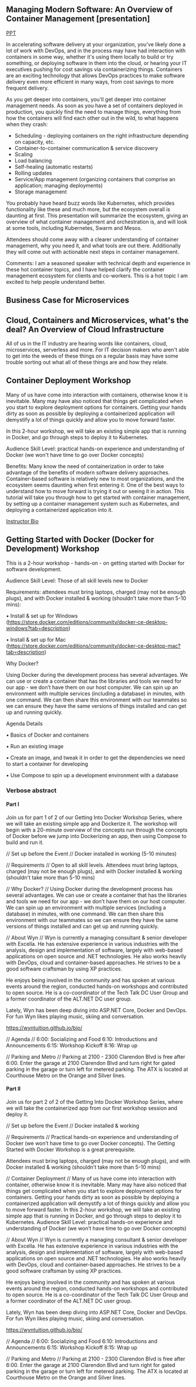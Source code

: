 ## Managing Modern Software: An Overview of Container Management [presentation]

[PPT](https://drive.google.com/drive/folders/0BzVVFi4AfziiMHVZdFVTMHpzSk0)

In accelerating software delivery at your organization, you've likely done a lot of work with DevOps, and in the process may have had interaction with containers in some way, whether it's using them locally to build or try something, or deploying software in them into the cloud, or hearing your IT executives pushing for cost savings via containerizing things. Containers are an exciting technology that allows DevOps practices to make software delivery even more efficient in many ways, from cost savings to more frequent delivery.

As you get deeper into containers, you'll get deeper into container management needs. As soon as you have a set of containers deployed in production, you quickly find the need to manage things, everything from how the containers will find each other out in the wild, to what happens when they crash:

* Scheduling - deploying containers on the right infrastructure depending on capacity, etc.
* Container-to-container communication & service discovery 
* Scaling
* Load balancing
* Self-healing (automatic restarts)
* Rolling updates
* Service/App management (organizing containers that comprise an application; managing deployments)
* Storage management

You probably have heard buzz words like Kubernetes, which provides functionality like these and much more, but the ecosystem overall is daunting at first. This presentation will summarize the ecosystem, giving an overview of what container management and orchestration is, and will look at some tools, including Kubernetes, Swarm and Mesos.

Attendees should come away with a clearer understanding of container management, why you need it, and what tools are out there. Additionally they will come out with actionable next steps in container management.

Comments: I am a seasoned speaker with technical depth and experience in these hot container topics, and I have helped clarify the container management ecosystem for clients and co-workers. This is a hot topic I am excited to help people understand better.

## Business Case for Microservices

## Cloud, Containers and Microservices, what's the deal? An Overview of Cloud Infrastructure

All of us in the IT industry are hearing words like containers, cloud, microservices, serverless and more. For IT decision makers who aren't able to get into the weeds of these things on a regular basis may have some trouble sorting out what all of these things are and how they relate.

## Container Deployment Workshop

Many of us have come into interaction with containers, otherwise know it is inevitable. Many may have also noticed that things get complicated when you start to explore deployment options for containers. Getting your hands dirty as soon as possible by deploying a containerized application will demystify a lot of things quickly and allow you to move forward faster. 

In this 2-hour workshop, we will take an existing simple app that is running in Docker, and go through steps to deploy it to Kubernetes. 

Audience Skill Level: practical hands-on experience and understanding of Docker (we won't have time to go over Docker concepts)

Benefits: Many know the need of containerization in order to take advantage of the benefits of modern software delivery approaches. Container-based software is relatively new to most organizations, and the ecosystem seems daunting when first entering it. One of the best ways to understand how to move forward is trying it out or seeing it in action. This tutorial will take you through how to get started with container management, by setting up a container management system such as Kubernetes, and deploying a containerized application into it.

[Instructor Bio](https://wyntuition.github.io/bio/)

## Getting Started with Docker (Docker for Development) Workshop

This is a 2-hour workshop - hands-on - on getting started with Docker for software development.

Audience Skill Level: Those of all skill levels new to Docker

Requirements: attendees must bring laptops, charged (may not be enough plugs), and with Docker installed & working (shouldn't take more than 5-10 mins):

• Install & set up for Windows (https://store.docker.com/editions/community/docker-ce-desktop-windows?tab=description)

• Install & set up for Mac (https://store.docker.com/editions/community/docker-ce-desktop-mac?tab=description)

Why Docker?

Using Docker during the development process has several advantages. We can use or create a container that has the libraries and tools we need for our app - we don’t have them on our host computer. We can spin up an environment with multiple services (including a database) in minutes, with one command. We can then share this environment with our teammates so we can ensure they have the same versions of things installed and can get up and running quickly.

Agenda Details

• Basics of Docker and containers

• Run an existing image

• Create an image, and tweak it in order to get the dependencies we need to start a container for developing

• Use Compose to spin up a development environment with a database

### Verbose abstract

#### Part I

Join us for part 1 of 2 of our Getting Into Docker Workshop Series, where we will take an existing simple app and Dockerize it. The workshop will begin with a 20-minute overview of the concepts run through the concepts of Docker before we jump into Dockerizing an app, then using Compose to build and run it.

// Set up before the Event //
Docker installed in working (5-10 minutes)

// Requirements //
Open to all skill levels. Attendees must bring laptops, charged (may not be enough plugs), and with Docker installed & working (shouldn't take more than 5-10 mins)

// Why Docker? //
Using Docker during the development process has several advantages. We can use or create a container that has the libraries and tools we need for our app - we don’t have them on our host computer. We can spin up an environment with multiple services (including a database) in minutes, with one command. We can then share this environment with our teammates so we can ensure they have the same versions of things installed and can get up and running quickly.

// About Wyn //
Wyn is currently a managing consultant & senior developer with Excella. He has extensive experience in various industries with the analysis, design and implementation of software, largely with web-based applications on open source and .NET technologies. He also works heavily with DevOps, cloud and container-based approaches. He strives to be a good software craftsman by using XP practices.

He enjoys being involved in the community and has spoken at various events around the region, conducted hands-on workshops and contributed to open source. He is a co-coordinator of the Tech Talk DC User Group and a former coordinator of the ALT.NET DC user group.

Lately, Wyn has been deep diving into ASP.NET Core, Docker and DevOps. For fun Wyn likes playing music, skiing and conversation.

https://wyntuition.github.io/bio/

// Agenda //
6:00: Socializing and Food
6:10: Introductions and Announcements
6:15:  Workshop Kickoff
8:16: Wrap up

// Parking and Metro //
Parking at 2100 - 2300 Clarendon Blvd is free after 6:00. Enter the garage at 2100 Clarendon Blvd and turn right for gated parking in the garage or turn left for metered parking. The ATX is located at Courthouse Metro on the Orange and Silver lines.

#### Part II

Join us for part 2 of 2  of the Getting Into Docker Workshop Series, where we will take the containerized app from our first workshop session and deploy it.

// Set up before the Event //
Docker installed & working

// Requirements //
Practical hands-on experience and understanding of Docker (we won’t have time to go over Docker concepts). The Getting Started with Docker Workshop is a great prerequisite. 

Attendees must bring laptops, charged (may not be enough plugs), and with Docker installed & working (shouldn't take more than 5-10 mins)

// Container Deployment //
Many of us have come into interaction with container, otherwise know it is inevitable. Many may have also noticed that things get complicated when you start to explore deployment options for containers. Getting your hands dirty as soon as possible by deploying a containerized application will demystify a lot of things quickly and allow you to move forward faster.
In this 2-hour workshop, we will take an existing simple app that is running in Docker, and go through steps to deploy it to Kubernetes.
Audience Skill Level: practical hands-on experience and understanding of Docker (we won’t have time to go over Docker concepts)

// About Wyn //
Wyn is currently a managing consultant & senior developer with Excella. He has extensive experience in various industries with the analysis, design and implementation of software, largely with web-based applications on open source and .NET technologies. He also works heavily with DevOps, cloud and container-based approaches. He strives to be a good software craftsman by using XP practices.

He enjoys being involved in the community and has spoken at various events around the region, conducted hands-on workshops and contributed to open source. He is a co-coordinator of the Tech Talk DC User Group and a former coordinator of the ALT.NET DC user group.

Lately, Wyn has been deep diving into ASP.NET Core, Docker and DevOps. For fun Wyn likes playing music, skiing and conversation.

https://wyntuition.github.io/bio/

// Agenda //
6:00: Socializing and Food
6:10: Introductions and Announcements
6:15:  Workshop Kickoff
8:15: Wrap up

// Parking and Metro //
Parking at 2100 - 2300 Clarendon Blvd is free after 6:00. Enter the garage at 2100 Clarendon Blvd and turn right for gated parking in the garage or turn left for metered parking. The ATX is located at Courthouse Metro on the Orange and Silver lines.

